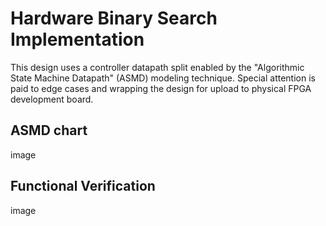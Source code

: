 # Hardware Binary Search Implementation

This design uses a controller datapath split enabled by the "Algorithmic State Machine Datapath" (ASMD) modeling technique. Special attention is paid to edge cases and wrapping the design for upload to physical FPGA development board.

## ASMD chart
image

## Functional Verification
image
